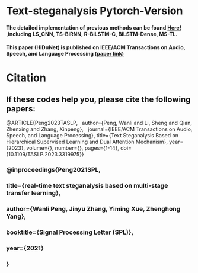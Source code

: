 # Text-steganalysis Pytorch-Version

#### The detailed implementation of previous methods can be found [Here!](https://github.com/CAU-Tstega/Text-steganalysis) ,including LS_CNN, TS-BiRNN, R-BiLSTM-C, BiLSTM-Dense, MS-TL.

#### This paper (HiDuNet) is published on IEEE/ACM Transactions on Audio, Speech, and Language Processing [(paper link)](https://ieeexplore.ieee.org/abstract/document/10268497)

# Citation
## If these codes help you, please cite the following papers:
@ARTICLE{Peng2023TASLP, &nbsp;
author={Peng, Wanli and Li, Sheng and Qian, Zhenxing and Zhang, Xinpeng}, &nbsp;
journal={IEEE/ACM Transactions on Audio, Speech, and Language Processing}, 
title={Text Steganalysis Based on Hierarchical Supervised Learning and Dual Attention Mechanism}, 
year={2023},
volume={},
number={},
pages={1-14},
doi={10.1109/TASLP.2023.3319975}}

### @inproceedings{Peng2021SPL,
### title={real-time text steganalysis based on multi-stage transfer learning},
### author={Wanli Peng, Jinyu Zhang, Yiming Xue, Zhenghong Yang},
### booktitle={Signal Processing Letter (SPL)},
### year={2021}
### }
